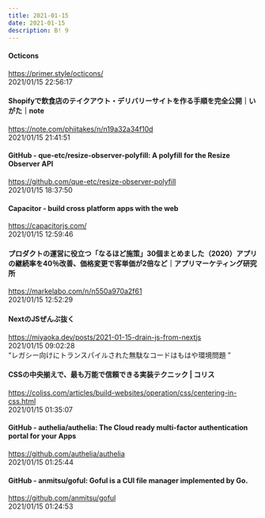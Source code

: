 ```yaml
---
title: 2021-01-15
date: 2021-01-15
description: B! 9
---
```


#### Octicons
https://primer.style/octicons/<br>
2021/01/15 22:56:17<br>


#### Shopifyで飲食店のテイクアウト・デリバリーサイトを作る手順を完全公開｜いがた｜note
https://note.com/phiitakes/n/n19a32a34f10d<br>
2021/01/15 21:41:51<br>


#### GitHub - que-etc/resize-observer-polyfill: A polyfill for the Resize Observer API
https://github.com/que-etc/resize-observer-polyfill<br>
2021/01/15 18:37:50<br>


#### Capacitor - build cross platform apps with the web
https://capacitorjs.com/<br>
2021/01/15 12:59:46<br>


#### プロダクトの運営に役立つ「なるほど施策」30個まとめました（2020）アプリの継続率を40％改善、価格変更で客単価が2倍など｜アプリマーケティング研究所
https://markelabo.com/n/n550a970a2f61<br>
2021/01/15 12:52:29<br>


#### NextのJSぜんぶ抜く
https://miyaoka.dev/posts/2021-01-15-drain-js-from-nextjs<br>
2021/01/15 09:02:28<br>
“レガシー向けにトランスパイルされた無駄なコードはもはや環境問題 ”


#### CSSの中央揃えで、最も万能で信頼できる実装テクニック | コリス
https://coliss.com/articles/build-websites/operation/css/centering-in-css.html<br>
2021/01/15 01:35:07<br>


#### GitHub - authelia/authelia: The Cloud ready multi-factor authentication portal for your Apps
https://github.com/authelia/authelia<br>
2021/01/15 01:25:44<br>


#### GitHub - anmitsu/goful: Goful is a CUI file manager implemented by Go.
https://github.com/anmitsu/goful<br>
2021/01/15 01:24:53<br>


